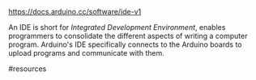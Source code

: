 https://docs.arduino.cc/software/ide-v1

An IDE is short for _Integrated Development Environment_, enables programmers to consolidate the different aspects of writing a computer program. Arduino's IDE specifically connects to the Arduino boards to upload programs and communicate with them.

#resources